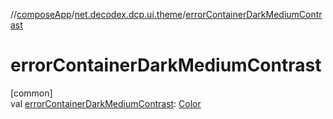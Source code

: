//[composeApp](../../index.md)/[net.decodex.dcp.ui.theme](index.md)/[errorContainerDarkMediumContrast](error-container-dark-medium-contrast.md)

# errorContainerDarkMediumContrast

[common]\
val [errorContainerDarkMediumContrast](error-container-dark-medium-contrast.md): [Color](https://developer.android.com/reference/kotlin/androidx/compose/ui/graphics/Color.html)
